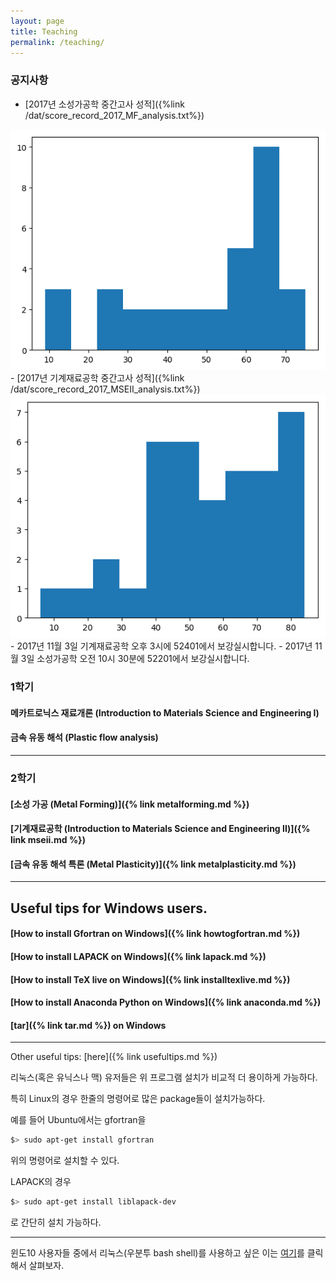 ```yaml
---
layout: page
title: Teaching
permalink: /teaching/
---
```



### 공지사항
- [2017년 소성가공학 중간고사 성적]({%link /dat/score_record_2017_MF_analysis.txt%})
<img src='/dat/score_record_2017_MF.png'>
- [2017년 기계재료공학 중간고사 성적]({%link /dat/score_record_2017_MSEII_analysis.txt%})
<img src='/dat/score_record_2017_MSEII.png'>
- 2017년 11월 3일 기계재료공학 오후 3시에 52401에서 보강실시합니다.
- 2017년 11월 3일 소성가공학 오전 10시 30분에 52201에서 보강실시합니다.


### 1학기

#### 메카트로닉스 재료개론 (Introduction to Materials Science and Engineering I)

#### 금속 유동 해석 (Plastic flow analysis)

----------------------------

### 2학기

#### [소성 가공 (Metal Forming)]({% link metalforming.md %})

#### [기계재료공학 (Introduction to Materials Science and Engineering II)]({% link mseii.md %})

#### [금속 유동 해석 특론 (Metal Plasticity)]({% link metalplasticity.md %})

----------------------------

## Useful tips for Windows users.

#### [How to install Gfortran on Windows]({% link howtogfortran.md %})

#### [How to install LAPACK on Windows]({% link lapack.md %})

#### [How to install TeX live on Windows]({% link installtexlive.md %})

#### [How to install Anaconda Python on Windows]({% link anaconda.md %})

#### [tar]({% link tar.md %}) on Windows

----------------------------

Other useful tips: [here]({% link usefultips.md %})

리눅스(혹은 유닉스나 맥) 유저들은 위 프로그램 설치가 비교적 더 용이하게 가능하다.

특히 Linux의 경우 한줄의 명령어로 많은 package들이 설치가능하다.

예를 들어 Ubuntu에서는 gfortran을

```bash
$> sudo apt-get install gfortran
```

위의 명령어로 설치할 수 있다.

LAPACK의 경우

```bash
$> sudo apt-get install liblapack-dev
```
로 간단히 설치 가능하다.

---------------------------

윈도10 사용자들 중에서 리눅스(우분투 bash shell)를 사용하고 싶은 이는
[여기](https://www.windowscentral.com/how-install-bash-shell-command-line-windows-10)를
 클릭해서 살펴보자.

